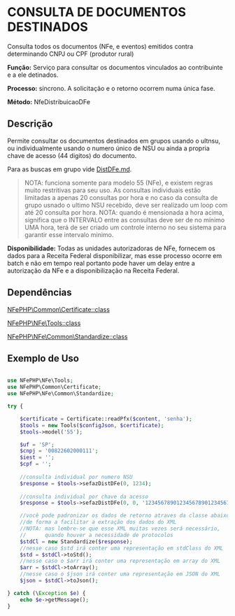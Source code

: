 # CONSULTA DE DOCUMENTOS DESTINADOS

Consulta todos os documentos (NFe, e eventos) emitidos contra determinando CNPJ ou CPF (produtor rural)

**Função:** Serviço para consultar os documentos vinculados ao contribuinte e a ele detinados.

**Processo:** síncrono. A solicitação e o retorno ocorrem numa única fase.

**Método:** NfeDistribuicaoDFe

## Descrição
Permite consultar os documentos destinados em grupos usando o ultnsu, ou individualmente usando o numero único de NSU ou ainda a propria chave de acesso (44 digitos) do documento.

Para as buscas em grupo vide [DistDFe.md](DistDFe.md).

> NOTA: funciona somente para modelo 55 (NFe), e existem regras muito restritivas para seu uso. As consultas individuais estão limitadas a apenas 20 consultas por hora e no caso da consulta de grupo usnado o ultimo NSU recebido, deve ser realizado um loop com até 20 consulta por hora.
> NOTA: quando é mensionada a hora acima, significa que o INTERVALO entre as consultas deve ser de no mínimo UMA hora, terá de ser criado um controle interno no seu sistema para garantir esse intervalo minimo.

**Disponibilidade:** Todas as unidades autorizadoras de NFe, fornecem os dados para a Receita Federal disponibilizar, mas esse processo ocorre em batch e não em tempo real portanto pode haver um delay entre a autorização da NFe e a disponibilização na Receita Federal.

## Dependências

[NFePHP\Common\Certificate::class](Certificate.md)

[NFePHP\NFe\Tools::class](Tools.md)

[NFePHP\NFe\Common\Standardize::class](Standardize.md)


## Exemplo de Uso

```php

use NFePHP\NFe\Tools;
use NFePHP\Common\Certificate;
use NFePHP\NFe\Common\Standardize;

try {

    $certificate = Certificate::readPfx($content, 'senha');
    $tools = new Tools($configJson, $certificate);
    $tools->model('55');

    $uf = 'SP';
    $cnpj = '00822602000111';
    $iest = '';
    $cpf = '';
    
    //consulta individual por numero NSU
    $response = $tools->sefazDistDFe(0, 1234);
    
    //consulta individual por chave da acesso
    $response = $tools->sefazDistDFe(0, 0, '12345678901234567890123456789012345678901234');

    //você pode padronizar os dados de retorno atraves da classe abaixo
    //de forma a facilitar a extração dos dados do XML
    //NOTA: mas lembre-se que esse XML muitas vezes será necessário, 
    //      quando houver a necessidade de protocolos
    $stdCl = new Standardize($response);
    //nesse caso $std irá conter uma representação em stdClass do XML
    $std = $stdCl->toStd();
    //nesse caso o $arr irá conter uma representação em array do XML
    $arr = $stdCl->toArray();
    //nesse caso o $json irá conter uma representação em JSON do XML
    $json = $stdCl->toJson();

} catch (\Exception $e) {
    echo $e->getMessage();
}
```

